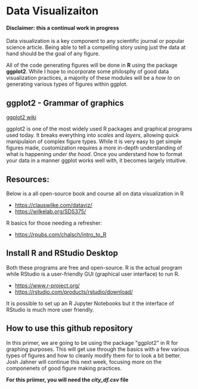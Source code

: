 # Data Visualizaiton

#### Disclaimer: this a continual work in progress

Data visualization is a key component to any scientific journal or popular science article. Being able to tell a compelling story using just the 
data at hand should be the goal of any figure. 

All of the code generating figures will be done in **R** using the package **ggplot2**. While I hope to incorporate some philosphy of good data 
visualization practices, a majority of these modules will be a *how to* on generating various types of figures within ggplot.

## ggplot2 - Grammar of graphics

[ggplot2 wiki](https://en.wikipedia.org/wiki/Ggplot2#:~:text=ggplot2%20is%20a%20data%20visualization,such%20as%20scales%20and%20layers.)

ggplot2 is one of the most widely used R packages and graphical programs used today. It breaks everything into *scales* and *layers*, 
allowing quick manipulaion of complex figure types. While it is very easy to get simple figures made, customization requires a more in-depth 
understanding of what is happening *under the hood*. Once you understand how to format your data in a manner ggplot works well with, it becomes 
largely intuitive. 

## Resources: 

Below is a all open-source book and course all on data visualization in R
- https://clauswilke.com/dataviz/
- https://wilkelab.org/SDS375/

R basics for those needing a refresher:
- https://rpubs.com/chalsch/intro_to_R

## Install R and RStudio Desktop

Both these programs are free and open-source. R is the actual program while RStudio is a user-friendly GUI (graphical user interface) to run R. 

- https://www.r-project.org/
- https://rstudio.com/products/rstudio/download/

It is possible to set up an R Jupyter Notebooks but it the interface of RStudio is much more user friendly.

## How to use this github repository

In this primer, we are going to be using the package "ggplot2" in R for graphing purposes. This will get use through the basics with a few various 
types of figures and how to cleanly modify them for to look a bit better. Josh Jahner will continue this next week, focusing more on the componenets 
of good figure making practices.

**For this priimer, you will need the *city_df.csv* file**